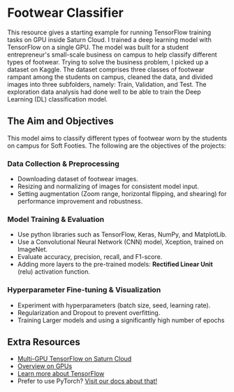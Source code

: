 # Footwear Classifier
This resource gives a starting example for running TensorFlow training tasks on GPU inside Saturn Cloud. I trained a deep learning model with TensorFlow on a single GPU. The model was built for a student entrepreneur's small-scale business on campus to help classify different types of footwear. Trying to solve the business problem, I picked up a dataset on Kaggle. The dataset comprises three classes of footwear rampant among the students on campus, cleaned the data, and divided images into three subfolders, namely: Train, Validation, and Test. The exploration data analysis had done well to be able to train the Deep Learning (DL) classification model. 

## The Aim and Objectives
This model aims to classify different types of footwear worn by the students on campus for Soft Footies. The following are the objectives of the projects:

### Data Collection & Preprocessing
* Downloading dataset of footwear images.
* Resizing and normalizing of images for consistent model input.
* Setting augmentation (Zoom range, horizontal flipping, and shearing) for performance improvement and robustness.
### Model Training & Evaluation
* Use python libraries such as TensorFlow, Keras, NumPy, and MatplotLib.
* Use a Convolutional Neural Network (CNN) model, Xception, trained on ImageNet.
* Evaluate accuracy, precision, recall, and F1-score.
* Adding more layers to the pre-trained models: **Rectified Linear Unit** (relu) activation function.
  
### Hyperparameter Fine-tuning & Visualization
* Experiment with hyperparameters (batch size, seed, learning rate).
* Regularization and Dropout to prevent overfitting.
* Training Larger models and using a significantly high number of epochs

## Extra Resources
* [Multi-GPU TensorFlow on Saturn Cloud](https://saturncloud.io/blog/tensorflow_intro/)
* [Overview on GPUs](https://saturncloud.io/docs/reference/intro_to_gpu/)
* [Learn more about TensorFlow](https://www.tensorflow.org/)
* Prefer to use PyTorch? [Visit our docs about that!](https://saturncloud.io/docs/examples/pytorch/)
